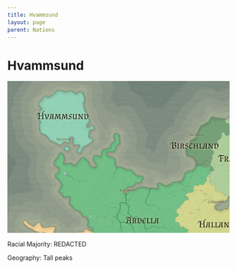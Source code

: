 ```yaml
---
title: Hvammsund
layout: page
parent: Nations
---
```


# Hvammsund

![NationMap](../images/nations/Hvammsund.png)

Racial Majority: REDACTED

Geography: Tall peaks
